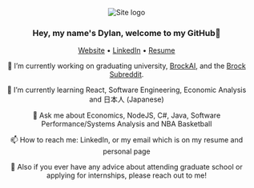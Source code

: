 <p align="center">
    <img alt="Site logo" src="https://i.imgur.com/JFEoVqU.gif" />
</p>

<h3 align="center">Hey, my name's Dylan, welcome to my GitHub👋 </h3>
<p align="center">
  <a href="https://firefelix.github.io/dsouvage-homepage">Website</a> •
  <a href="https://www.linkedin.com/in/dylan-souvage/">LinkedIn</a> •
  <a href="https://www.cosc.brocku.ca/~ds16bz/resume/Dylan_Souvage_Resume.pdf">Resume</a>
</p>

<p align="center">
🔭 I’m currently working on graduating university, <a href="https://www.brockai.ca/">BrockAI</a>, and the <a href="https://www.reddit.com/r/brocku/">Brock Subreddit</a>.
</p>

<p align="center">
🌱 I’m currently learning React, Software Engineering, Economic Analysis and 日本人 (Japanese)
</p>

<p align="center">
💬 Ask me about Economics, NodeJS, C#, Java, Software Performance/Systems Analysis and NBA Basketball
</p>

<p align="center">
📫 How to reach me: LinkedIn, or my email which is on my resume and personal page
</p>

<p align="center">
🥽 Also if you ever have any advice about attending graduate school or applying for internships, please reach out to me! 
</p>
